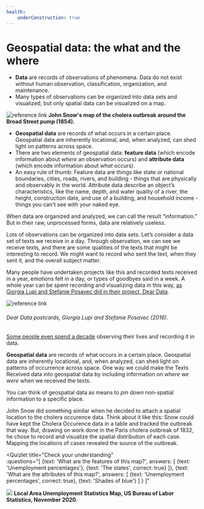 ```yaml
---
health:
    underConstruction: true
---
```


# Geospatial data: the what and the where

* **Data** are records of observations of phenomena. Data do not exist without human observation, classification, organization, and maintenance.
* Many types of observations can be organized into data sets and visualized, but only spatial data can be visualized on a map.

![reference link](https://upload.wikimedia.org/wikipedia/commons/thumb/2/27/Snow-cholera-map-1.jpg/1200px-Snow-cholera-map-1.jpg)
**John Snow's map of the cholera outbreak around the Broad Street pump (1854).**

* **Geospatial data** are records of what occurs in a certain place. Geospatial data are inherently locational, and, when analyzed, can shed light on patterns across space.
* There are two elements of geospatial data: **feature data** (which encode information about *where* an observation occurs) and **attribute data** (which encode information about *what* occurs).
* An easy rule of thumb: Feature data are things like state or national boundaries, cities, roads, rivers, and building - things that are physically and observably in the world. Attribute  data describe an object’s characteristics, like the name, depth, and water quality of a river, the height, construction date, and use of a building, and household income - things you can't see with your naked eye.

<Hideable title = "More on data: observation, visualization, and discerning patterns">

When data are organized and analyzed, we can call the result “information.” But in their raw, unprocessed forms, data are relatively useless.

Lots of observations can be organized into data sets. Let’s consider a data set of texts we receive in a day. Through observation, we can see we receive texts, and there are some qualities of the texts that might be interesting to record. We might want to record who sent the text, when they sent it, and the overall subject matter.

Many people have undertaken projects like this and recorded texts received in a year, emotions felt in a day, or types of goodbyes said in a week. A whole year can be spent recording and visualizing data in this way, [as Giorgia Lupi and Stefanie Posavec did in their project, Dear Data](http://www.dear-data.com/theproject).

![reference link](https://images.squarespace-cdn.com/content/v1/54eec73ee4b0ae0904da0e94/1469543541721-UB2SLPATTAHHT23DXU3K/ke17ZwdGBToddI8pDm48kAYCpg1VIiwn4rHNOpB5c4B7gQa3H78H3Y0txjaiv_0fDoOvxcdMmMKkDsyUqMSsMWxHk725yiiHCCLfrh8O1z5QPOohDIaIeljMHgDF5CVlOqpeNLcJ80NK65_fV7S1UVjdAUSUmuEOi_N_6GrwUPyU5pNi1K8-4PrHaCC_jPqmRwI9WTNiCkeSufsKtaOj1w/image-asset.jpeg?format=1500w)
###### Dear Data postcards, Giorgia Lupi and Stefanie Posavec (2016).

[Some people even spend a decade](https://www.wired.com/2015/10/nicholas-felton-obsessively-recorded-his-private-data-for-10-years/) observing their lives and recording it in data.

**Geospatial data** are records of what occurs in a certain place. Geospatial data are inherently locational, and, when analyzed, can shed light on patterns of occurrence across space. One way we could make the Texts Received data into geospatial data by including information on *where we were* when we received the texts.

You can think of geospatial data as means to *pin down* non-spatial information to a specific place.

John Snow did something similar when he decided to attach a spatial location to the cholera occurence data. Think about it like this: Snow could have kept the Cholera Occurence data in a table and tracked the outbreak that way. But, drawing on work done in the Paris cholera outbreak of 1832, he chose to record and visualize the spatial distribution of each case. Mapping the locations of cases revealed the source of the outbreak.

</Hideable>

<Quizlet
    title="Check your understanding"    
    :questions="[
        {text: 'What are the features of this map?',
        answers: [
            {text: 'Unemployment percentages'},
            {text: 'The states', correct: true}
        ]},
        {text: 'What are the attributes of this map?',
        answers: [
            {text: 'Unemployment percentages', correct: true},
            {text: 'Shades of blue'}
        ]
        }
    ]"
>

![](https://i.imgur.com/BP8YjPZ.jpg)
**Local Area Unemployment Statistics Map, US Bureau of Labor Statistics, November 2020.**

</Quizlet>
